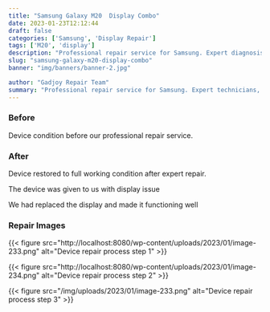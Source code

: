 ```yaml
---
title: "Samsung Galaxy M20  Display Combo"
date: 2023-01-23T12:12:44
draft: false
categories: ['Samsung', 'Display Repair']
tags: ['M20', 'display']
description: "Professional repair service for Samsung. Expert diagnosis and quality repairs in Bangalore."
slug: "samsung-galaxy-m20-display-combo"
banner: "img/banners/banner-2.jpg"

author: "Gadjoy Repair Team"
summary: "Professional repair service for Samsung. Expert technicians, quality parts, warranty included."
---
```


### Before

Device condition before our professional repair service.

### After

Device restored to full working condition after expert repair.

The device was given to us with display issue

We had replaced the display and made it functioning well

### Repair Images

{{< figure src="http://localhost:8080/wp-content/uploads/2023/01/image-233.png" alt="Device repair process step 1" >}}

{{< figure src="http://localhost:8080/wp-content/uploads/2023/01/image-234.png" alt="Device repair process step 2" >}}

{{< figure src="/img/uploads/2023/01/image-233.png" alt="Device repair process step 3" >}}

